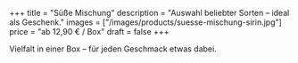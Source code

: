 +++
title = "Süße Mischung"
description = "Auswahl beliebter Sorten – ideal als Geschenk."
images = ["/images/products/suesse-mischung-sirin.jpg"]
price = "ab 12,90 € / Box"
draft = false
+++

Vielfalt in einer Box – für jeden Geschmack etwas dabei.
